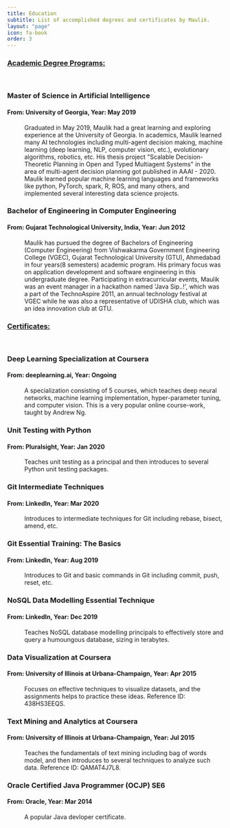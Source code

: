 ```yaml
---
title: Education
subtitle: List of accomplished degrees and certificates by Maulik.
layout: "page"
icon: fa-book
order: 3
---
```


<h3> <b> <u>Academic Degree Programs: </u> </b> </h3> <br/>
<dl>
  <dt> <h3>Master of Science in Artificial Intelligence</h3>  <h4>From: University of Georgia, Year: May 2019</h4></dt>
  <dd>
    <p>
    Graduated in May 2019, Maulik had a great learning and exploring experience at the University of Georgia. In academics, Maulik learned many AI technologies including multi-agent decision making, machine learning (deep learning, NLP, computer vision, etc.), evolutionary algorithms, robotics, etc. His thesis project "Scalable Decision-Theoretic Planning in Open and Typed Multiagent Systems" in the area of multi-agent decision planning got published in AAAI - 2020. Maulik learned popular machine learning languages and frameworks like python, PyTorch, spark, R, ROS, and many others, and implemented several interesting data science projects.
    </p>

<!--    <p>While at school, Maulik worked at EITS in the Student Information and Systems team for approximately two years. Maulik was awarded the UGA Student Employee of the Year, 2017 by the UGA Career Center. Maulik also enjoyed working at the Bolton Dining commons and learned to work as a blue-color worker.

    </p> -->

<!--    <p>
    Apart from the academics, Maulik participated in many extra-curricular activities at UGA. Maulik participated in UGA Grad school leadership program, where he worked on his leadership and communication skills, while accomplished a community project for teaching soft-skills to the middle school children. Additionally, Maulik volunteered at UGA Red-Cross and Speak out for species at UGA. Interestingly, Maulik learned swing, Latin and ballroom dancing while at school, which is now one of his favorite hobbies.
    </p> -->
  </dd>

  <dt> <h3>Bachelor of Engineering in Computer Engineering </h3> <h4>From: Gujarat Technological University, India, Year: Jun 2012</h4></dt>
  <dd>
  Maulik has pursued the degree of Bachelors of Engineering (Computer Engineering) from Vishwakarma Government Engineering College (VGEC), Gujarat Technological University (GTU), Ahmedabad in four years(8 semesters) academic program. His primary focus was on application development and software engineering in this undergraduate degree. Participating in extracurricular events, Maulik was an event manager in a hackathon named 'Java Sip..!', which was a part of the TechnoAspire 2011, an annual technology festival at VGEC while he was also a representative of UDISHA club, which was an idea innovation club at GTU.
  </dd>

</dl>

<h3> <u> <b> Certificates:</b> </u> </h3> <br/>
<dl>
  <dt> <h3>Deep Learning Specialization at Coursera</h3>  <h4>From: deeplearning.ai, Year: Ongoing</h4></dt>
  <dd>
  A specialization consisting of 5 courses, which teaches deep neural networks, machine learning implementation, hyper-parameter tuning, and computer vision. This is a very popular online course-work, taught by Andrew Ng.
  </dd>

  <dt> <h3>Unit Testing with Python</h3>  <h4>From: Pluralsight, Year: Jan 2020</h4></dt>
  <dd>
  Teaches unit testing as a principal and then introduces to several Python unit testing packages.
  </dd>

  <dt> <h3>Git Intermediate Techniques</h3>  <h4>From: LinkedIn, Year: Mar 2020</h4></dt>
  <dd>
  Introduces to intermediate techniques for Git including rebase, bisect, amend, etc.
  </dd>

  <dt> <h3>Git Essential Training: The Basics</h3>  <h4>From: LinkedIn, Year: Aug 2019</h4></dt>
  <dd>
  Introduces to Git and basic commands in Git including commit, push, reset, etc.
  </dd>

  <dt> <h3>NoSQL Data Modelling Essential Technique</h3>  <h4>From: LinkedIn, Year: Dec 2019</h4></dt>
  <dd>
  Teaches NoSQL database modelling principals to effectively store and query a humoungous database, sizing in terabytes.
  </dd>

  <dt> <h3>Data Visualization at Coursera</h3>  <h4>From: University of Illinois at Urbana-Champaign, Year: Apr 2015</h4></dt>
  <dd>
   Focuses on effective techniques to visualize datasets, and the assignments helps to practice these ideas. Reference ID: 438HS3EEQS.
  </dd>

  <dt> <h3>Text Mining and Analytics at Coursera</h3>  <h4>From: University of Illinois at Urbana-Champaign, Year: Jul 2015</h4></dt>
  <dd>
  Teaches the fundamentals of text mining including bag of words model, and then introduces to several techniques to analyze such data. Reference ID: QAMAT4J7L8.
  </dd>

  <dt> <h3>Oracle Certified Java Programmer (OCJP) SE6</h3>  <h4>From: Oracle, Year: Mar 2014</h4></dt>
  <dd>
  A popular Java devloper certificate.
  </dd>
</dl>
